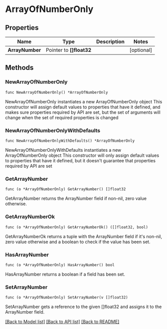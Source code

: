 # ArrayOfNumberOnly

## Properties

Name | Type | Description | Notes
------------ | ------------- | ------------- | -------------
**ArrayNumber** | Pointer to **[]float32** |  | [optional] 

## Methods

### NewArrayOfNumberOnly

`func NewArrayOfNumberOnly() *ArrayOfNumberOnly`

NewArrayOfNumberOnly instantiates a new ArrayOfNumberOnly object
This constructor will assign default values to properties that have it defined,
and makes sure properties required by API are set, but the set of arguments
will change when the set of required properties is changed

### NewArrayOfNumberOnlyWithDefaults

`func NewArrayOfNumberOnlyWithDefaults() *ArrayOfNumberOnly`

NewArrayOfNumberOnlyWithDefaults instantiates a new ArrayOfNumberOnly object
This constructor will only assign default values to properties that have it defined,
but it doesn't guarantee that properties required by API are set

### GetArrayNumber

`func (o *ArrayOfNumberOnly) GetArrayNumber() []float32`

GetArrayNumber returns the ArrayNumber field if non-nil, zero value otherwise.

### GetArrayNumberOk

`func (o *ArrayOfNumberOnly) GetArrayNumberOk() ([]float32, bool)`

GetArrayNumberOk returns a tuple with the ArrayNumber field if it's non-nil, zero value otherwise
and a boolean to check if the value has been set.

### HasArrayNumber

`func (o *ArrayOfNumberOnly) HasArrayNumber() bool`

HasArrayNumber returns a boolean if a field has been set.

### SetArrayNumber

`func (o *ArrayOfNumberOnly) SetArrayNumber(v []float32)`

SetArrayNumber gets a reference to the given []float32 and assigns it to the ArrayNumber field.


[[Back to Model list]](../README.md#documentation-for-models) [[Back to API list]](../README.md#documentation-for-api-endpoints) [[Back to README]](../README.md)


